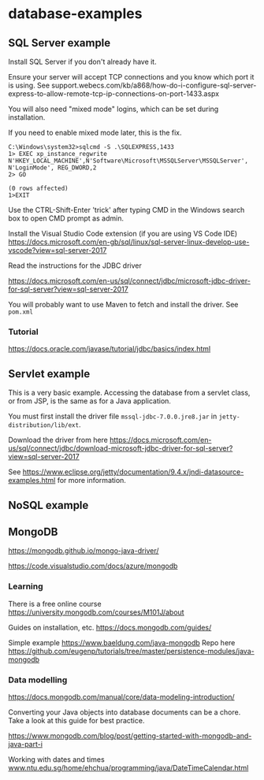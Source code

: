 # database-examples

## SQL Server example

Install SQL Server if you don't already have it.

Ensure your server will accept TCP connections and you know which port it is using.  See support.webecs.com/kb/a868/how-do-i-configure-sql-server-express-to-allow-remote-tcp-ip-connections-on-port-1433.aspx

You will also need "mixed mode" logins, which can be set during installation.

If you need to enable mixed mode later, this is the fix.

```C:\Windows\system32>
C:\Windows\system32>sqlcmd -S .\SQLEXPRESS,1433
1> EXEC xp_instance_regwrite N'HKEY_LOCAL_MACHINE',N'Software\Microsoft\MSSQLServer\MSSQLServer', N'LoginMode', REG_DWORD,2
2> GO

(0 rows affected)
1>EXIT
```

Use the CTRL-Shift-Enter 'trick' after typing CMD in the Windows search box to open CMD prompt as admin. 


Install the Visual Studio Code extension (if you are using VS Code IDE)  https://docs.microsoft.com/en-gb/sql/linux/sql-server-linux-develop-use-vscode?view=sql-server-2017

Read the instructions for the JDBC driver 

https://docs.microsoft.com/en-us/sql/connect/jdbc/microsoft-jdbc-driver-for-sql-server?view=sql-server-2017

You will probably want to use Maven to fetch and install the driver.  See ```pom.xml```

### Tutorial
https://docs.oracle.com/javase/tutorial/jdbc/basics/index.html

## Servlet example

This is a very basic example. Accessing the database from a servlet class, or from JSP, is the same as for a Java application.

You must first install the driver file ```mssql-jdbc-7.0.0.jre8.jar``` in ```jetty-distribution/lib/ext```.

Download the driver from here https://docs.microsoft.com/en-us/sql/connect/jdbc/download-microsoft-jdbc-driver-for-sql-server?view=sql-server-2017


See https://www.eclipse.org/jetty/documentation/9.4.x/jndi-datasource-examples.html for more information.

## NoSQL example

## MongoDB

https://mongodb.github.io/mongo-java-driver/

https://code.visualstudio.com/docs/azure/mongodb

### Learning

There is a free online course https://university.mongodb.com/courses/M101J/about 

Guides on installation, etc. https://docs.mongodb.com/guides/

Simple example https://www.baeldung.com/java-mongodb Repo here https://github.com/eugenp/tutorials/tree/master/persistence-modules/java-mongodb

### Data modelling

https://docs.mongodb.com/manual/core/data-modeling-introduction/

Converting your Java objects into database documents can be a chore.  Take a look at this guide for best practice.

https://www.mongodb.com/blog/post/getting-started-with-mongodb-and-java-part-i

Working with dates and times www.ntu.edu.sg/home/ehchua/programming/java/DateTimeCalendar.html



